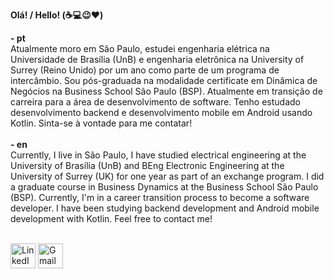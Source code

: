 <b>Olá! / Hello! (:coffee::computer::wink::heart:)</b>

  <b>- pt </b><br>
Atualmente moro em São Paulo, estudei engenharia elétrica na Universidade de Brasília (UnB) e engenharia eletrônica na University of Surrey (Reino Unido) por um ano como parte de um programa de intercâmbio. Sou pós-graduada na modalidade certificate em Dinâmica de Negócios na Business School São Paulo (BSP). Atualmente em transição de carreira para a área de desenvolvimento de software. Tenho estudado desenvolvimento backend e desenvolvimento mobile em Android usando Kotlin. Sinta-se à vontade para me contatar!<br><br>
  <b>- en </b><br>
Currently, I live in São Paulo, I have studied electrical engineering at the University of Brasília (UnB) and BEng Electronic Engineering at the University of Surrey (UK) for one year as part of an exchange program. I did a graduate course in Business Dynamics at the Business School São Paulo (BSP). Currently, I'm in a career transition process to become a software developer. I have been studying backend development and Android mobile development with Kotlin. Feel free to contact me!<br><br>
  
<p id ="socials" align="left">
   <a href = "http:/linkedin.com/in/mariananoliveira/">
     <img alt="LinkedIn" src="https://user-images.githubusercontent.com/7984098/119355094-3ae4bb00-bc7b-11eb-9254-ec1a53cf6cfc.png" height=40 width=40/></a>
   <a href = "mailto:mariananunoli@gmail.com">
     <img alt="Gmail" src="https://user-images.githubusercontent.com/7984098/119355781-0b827e00-bc7c-11eb-818f-36b353dc13cc.png" height=40 width=40/></a>


  
